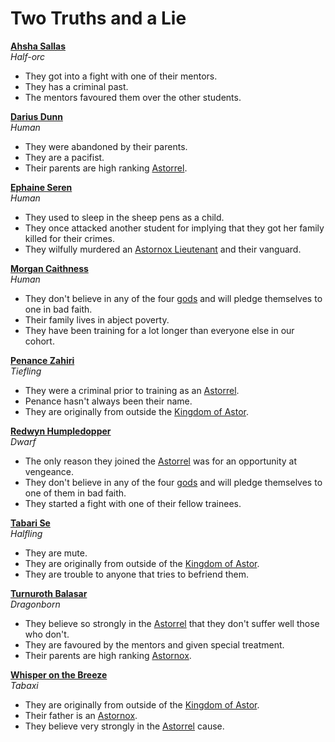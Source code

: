 # Two Truths and a Lie

**[Ahsha Sallas](../../characters/ahsha-sallas.md)**  
*Half-orc*
- They got into a fight with one of their mentors.
- They has a criminal past.
- The mentors favoured them over the other students.

**[Darius Dunn](../../characters/darius-dunn.md)**  
*Human*
- They were abandoned by their parents.
- They are a pacifist.
- Their parents are high ranking [Astorrel](../../organisations/astorrel/astorrel.md).

**[Ephaine Seren](../../characters/ephaine-seren.md)**  
*Human*
- They used to sleep in the sheep pens as a child.
- They once attacked another student for implying that they got her family killed for their crimes.
- They wilfully murdered an [Astornox Lieutenant](../../organisations/astornox/ranks/astornox-lieutenant.md) and their vanguard.

**[Morgan Caithness](../../characters/morgan-caithness.md)**  
*Human*
- They don't believe in any of the four [gods](../../gods/gods.md) and will pledge themselves to one in bad faith.
- Their family lives in abject poverty.
- They have been training for a lot longer than everyone else in our cohort.

**[Penance Zahiri](../../characters/penance-zahiri.md)**  
*Tiefling*
- They were a criminal prior to training as an [Astorrel](../../organisations/astorrel/astorrel.md).
- Penance hasn't always been their name.
- They are originally from outside the [Kingdom of Astor](../../civilisations/kingdom-of-astor/kingdom-of-astor.md).

**[Redwyn Humpledopper](../../characters/redwyn-humpledopper.md)**  
*Dwarf*
- The only reason they joined the [Astorrel](../../organisations/astorrel/astorrel.md) was for an opportunity at vengeance.
- They don't believe in any of the four [gods](../../gods/gods.md) and will pledge themselves to one of them in bad faith.
- They started a fight with one of their fellow trainees.

**[Tabari Se](../../characters/tabari-se.md)**  
*Halfling*
- They are mute.
- They are originally from outside of the [Kingdom of Astor](../../civilisations/kingdom-of-astor/kingdom-of-astor.md).
- They are trouble to anyone that tries to befriend them.

**[Turnuroth Balasar](../../characters/turnuroth-balasar.md)**  
*Dragonborn*
- They believe so strongly in the [Astorrel](../../organisations/astorrel/astorrel.md) that they don't suffer well those who don't.
- They are favoured by the mentors and given special treatment.
- Their parents are high ranking [Astornox](../../organisations/astornox/astornox.md).

**[Whisper on the Breeze](../../characters/whisper-on-the-breeze.md)**  
*Tabaxi*
- They are originally from outside of the [Kingdom of Astor](../../civilisations/kingdom-of-astor/kingdom-of-astor.md).
- Their father is an [Astornox](../../organisations/astornox/astornox.md).
- They believe very strongly in the [Astorrel](../../organisations/astorrel/astorrel.md) cause.

